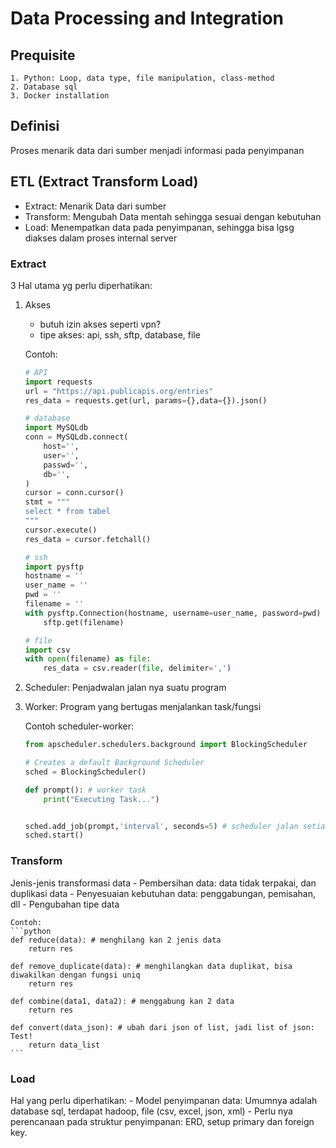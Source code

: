 # Data Processing and Integration

## Prequisite
```
1. Python: Loop, data type, file manipulation, class-method
2. Database sql
3. Docker installation
```

## Definisi
Proses menarik data dari sumber menjadi informasi pada penyimpanan

## ETL (Extract Transform Load)

- Extract: Menarik Data dari sumber
- Transform: Mengubah Data mentah sehingga sesuai dengan kebutuhan
- Load: Menempatkan data pada penyimpanan, sehingga bisa lgsg diakses dalam proses internal server

### Extract
3 Hal utama yg perlu diperhatikan:
1. Akses
    - butuh izin akses seperti vpn?
    - tipe akses: api, ssh, sftp, database, file

    Contoh:
    ```python
    # API
    import requests
    url = "https://api.publicapis.org/entries"
    res_data = requests.get(url, params={},data={}).json()

    # database
    import MySQLdb
    conn = MySQLdb.connect(
        host='',
        user='',
        passwd='',
        db='',
    )
    cursor = conn.cursor()
    stmt = """
    select * from tabel
    """
    cursor.execute()
    res_data = cursor.fetchall()

    # ssh
    import pysftp
    hostname = ''
    user_name = ''
    pwd = ''
    filename = ''
    with pysftp.Connection(hostname, username=user_name, password=pwd) as sftp:
        sftp.get(filename)

    # file
    import csv
    with open(filename) as file:
        res_data = csv.reader(file, delimiter=',')

    ```

2. Scheduler: Penjadwalan jalan nya suatu program

3. Worker: Program yang bertugas menjalankan task/fungsi

    Contoh scheduler-worker:
    ```python
    from apscheduler.schedulers.background import BlockingScheduler

    # Creates a default Background Scheduler
    sched = BlockingScheduler()

    def prompt(): # worker task
        print("Executing Task...")


    sched.add_job(prompt,'interval', seconds=5) # scheduler jalan setiap 5 detik (interval)
    sched.start()
    ```


### Transform
Jenis-jenis transformasi data 
    - Pembersihan data: data tidak terpakai, dan duplikasi data
    - Penyesuaian kebutuhan data: penggabungan, pemisahan, dll
    - Pengubahan tipe data

    Contoh:
    ```python
    def reduce(data): # menghilang kan 2 jenis data
        return res

    def remove_duplicate(data): # menghilangkan data duplikat, bisa diwakilkan dengan fungsi uniq
        return res

    def combine(data1, data2): # menggabung kan 2 data
        return res

    def convert(data_json): # ubah dari json of list, jadi list of json: Test!
        return data_list
    ```

### Load
Hal yang perlu diperhatikan:
    - Model penyimpanan data: Umumnya adalah database sql, terdapat hadoop, file (csv, excel, json, xml)
    - Perlu nya perencanaan pada struktur penyimpanan: ERD, setup primary dan foreign key.